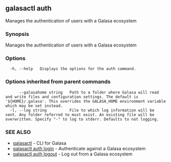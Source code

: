 ## galasactl auth

Manages the authentication of users with a Galasa ecosystem

### Synopsis

Manages the authentication of users with a Galasa ecosystem

### Options

```
  -h, --help   Displays the options for the auth command.
```

### Options inherited from parent commands

```
      --galasahome string   Path to a folder where Galasa will read and write files and configuration settings. The default is '${HOME}/.galasa'. This overrides the GALASA_HOME environment variable which may be set instead.
  -l, --log string          File to which log information will be sent. Any folder referred to must exist. An existing file will be overwritten. Specify "-" to log to stderr. Defaults to not logging.
```

### SEE ALSO

* [galasactl](galasactl.md)	 - CLI for Galasa
* [galasactl auth login](galasactl_auth_login.md)	 - Authenticate against a Galasa ecosystem
* [galasactl auth logout](galasactl_auth_logout.md)	 - Log out from a Galasa ecosystem

